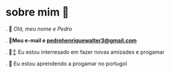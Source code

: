 # sobre mim 👋

. 👋 *Olá, meu nome e Pedro*

. 🥸**Meu e-mail e pedrohenriquewalter3@gmail.com**

. 🙂‍↕️ Eu estou interresado em fazer novas amizades e progamar

. 🐒 Eu estou aprendendo a progamar no portugol 



